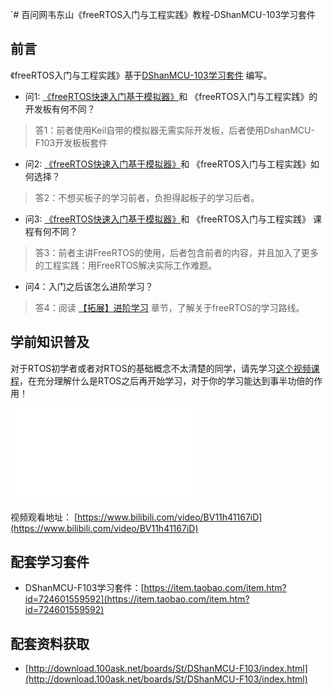 `# 百问网韦东山《freeRTOS入门与工程实践》教程-DShanMCU-103学习套件

## 前言

《freeRTOS入门与工程实践》基于[DShanMCU-103学习套件](https://item.taobao.com/item.htm?id=724601559592) 编写。

- 问1: [《freeRTOS快速入门基于模拟器》](../simulator/README.md)和 《freeRTOS入门与工程实践》的开发板有何不同？
> 答1：前者使用Keil自带的模拟器无需实际开发板，后者使用DshanMCU-F103开发板板套件


- 问2: [《freeRTOS快速入门基于模拟器》](../simulator/README.md)和 《freeRTOS入门与工程实践》如何选择？
> 答2：不想买板子的学习前者，负担得起板子的学习后者。


- 问3: [《freeRTOS快速入门基于模拟器》](../simulator/README.md)和 《freeRTOS入门与工程实践》 课程有何不同？
> 答3：前者主讲FreeRTOS的使用，后者包含前者的内容，并且加入了更多的工程实践：用FreeRTOS解决实际工作难题。


- 问4：入门之后该怎么进阶学习？
> 答4：阅读 [【拓展】进阶学习](../simulator/chapter14.md) 章节，了解关于freeRTOS的学习路线。


## 学前知识普及

对于RTOS初学者或者对RTOS的基础概念不太清楚的同学，请先学习[这个视频课程](https://www.bilibili.com/video/BV11h41167iD)，在充分理解什么是RTOS之后再开始学习，对于你的学习能达到事半功倍的作用！

<iframe src="//player.bilibili.com/player.html?aid=206670748&bvid=BV11h41167iD&cid=370140179&p=1" scrolling="no" border="0" frameborder="no" framespacing="0" allowfullscreen="true"> </iframe>

视频观看地址： [https://www.bilibili.com/video/BV11h41167iD](https://www.bilibili.com/video/BV11h41167iD)

## 配套学习套件

- DShanMCU-F103学习套件：[https://item.taobao.com/item.htm?id=724601559592](https://item.taobao.com/item.htm?id=724601559592)

## 配套资料获取

- [http://download.100ask.net/boards/St/DShanMCU-F103/index.html](http://download.100ask.net/boards/St/DShanMCU-F103/index.html)

